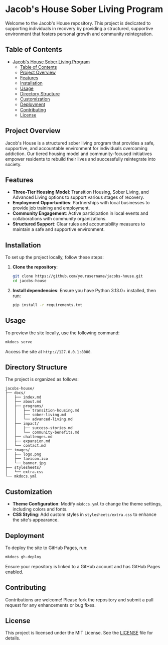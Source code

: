 # Jacob's House Sober Living Program

Welcome to the Jacob's House repository. This project is dedicated to supporting individuals in recovery by providing a structured, supportive environment that fosters personal growth and community reintegration.

## Table of Contents

- [Jacob's House Sober Living Program](#jacobs-house-sober-living-program)
  - [Table of Contents](#table-of-contents)
  - [Project Overview](#project-overview)
  - [Features](#features)
  - [Installation](#installation)
  - [Usage](#usage)
  - [Directory Structure](#directory-structure)
  - [Customization](#customization)
  - [Deployment](#deployment)
  - [Contributing](#contributing)
  - [License](#license)

## Project Overview

Jacob's House is a structured sober living program that provides a safe, supportive, and accountable environment for individuals overcoming addiction. Our tiered housing model and community-focused initiatives empower residents to rebuild their lives and successfully reintegrate into society.

## Features

- **Three-Tier Housing Model**: Transition Housing, Sober Living, and Advanced Living options to support various stages of recovery.
- **Employment Opportunities**: Partnerships with local businesses to provide job training and employment.
- **Community Engagement**: Active participation in local events and collaborations with community organizations.
- **Structured Support**: Clear rules and accountability measures to maintain a safe and supportive environment.

## Installation

To set up the project locally, follow these steps:

1. **Clone the repository**:

   ```bash
   git clone https://github.com/yourusername/jacobs-house.git
   cd jacobs-house
   ```

2. **Install dependencies**:
   Ensure you have Python 3.13.0+ installed, then run:

   ```bash
   pip install -r requirements.txt
   ```

## Usage

To preview the site locally, use the following command:

```bash
mkdocs serve
```

Access the site at `http://127.0.0.1:8000`.

## Directory Structure

The project is organized as follows:

```
jacobs-house/
├── docs/
│   ├── index.md
│   ├── about.md
│   ├── programs/
│   │   ├── transition-housing.md
│   │   ├── sober-living.md
│   │   └── advanced-living.md
│   ├── impact/
│   │   ├── success-stories.md
│   │   └── community-benefits.md
│   ├── challenges.md
│   ├── expansion.md
│   └── contact.md
├── images/
│   ├── logo.png
│   ├── favicon.ico
│   └── banner.jpg
├── stylesheets/
│   └── extra.css
└── mkdocs.yml
```

## Customization

- **Theme Configuration**: Modify `mkdocs.yml` to change the theme settings, including colors and fonts.
- **CSS Styling**: Add custom styles in `stylesheets/extra.css` to enhance the site's appearance.

## Deployment

To deploy the site to GitHub Pages, run:

```bash
mkdocs gh-deploy
```

Ensure your repository is linked to a GitHub account and has GitHub Pages enabled.

## Contributing

Contributions are welcome! Please fork the repository and submit a pull request for any enhancements or bug fixes.

## License

This project is licensed under the MIT License. See the [LICENSE](LICENSE) file for details.
